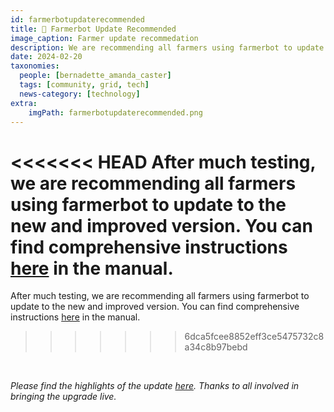 ```yaml
---
id: farmerbotupdaterecommended
title: 🔄 Farmerbot Update Recommended
image_caption: Farmer update recommedation
description: We are recommending all farmers using farmerbot to update to the new and improved version
date: 2024-02-20
taxonomies:
  people: [bernadette_amanda_caster]
  tags: [community, grid, tech]
  news-category: [technology]
extra:
    imgPath: farmerbotupdaterecommended.png
---
```


<<<<<<< HEAD
After much testing, we are recommending all farmers using farmerbot to update to the new and improved version. You can find comprehensive instructions [here](https://www.manual.grid.tf/farmers/farmerbot/farmerbot_intro.html) in the manual.
=======
After much testing, we are recommending all farmers using farmerbot to update to the new and improved version. You can find comprehensive instructions [here](https://www.manual.grid.tf/documentation/farmers/farmerbot/farmerbot_intro.html) in the manual.
>>>>>>> 6dca5fcee8852eff3ce5475732c8a34c8b97bebd

<br/>

*Please find the highlights of the update [here](https://forum.threefold.io/t/update-on-new-farmerbot/4203). Thanks to all involved in bringing the upgrade live.*

